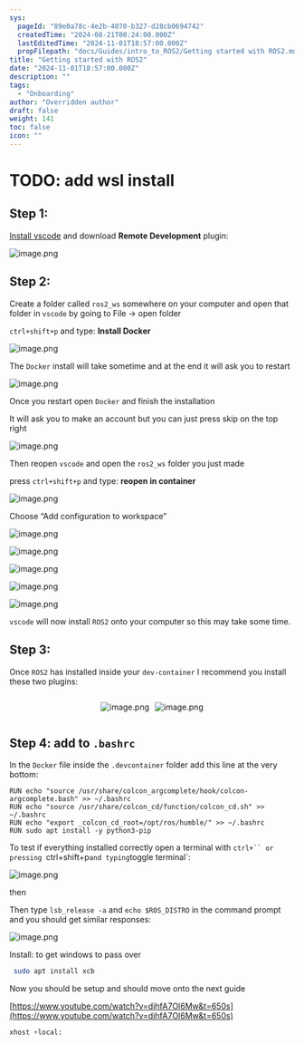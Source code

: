 ```yaml
---
sys:
  pageId: "89e0a78c-4e2b-4070-b327-d28cb0694742"
  createdTime: "2024-08-21T00:24:00.000Z"
  lastEditedTime: "2024-11-01T18:57:00.000Z"
  propFilepath: "docs/Guides/intro_to_ROS2/Getting started with ROS2.md"
title: "Getting started with ROS2"
date: "2024-11-01T18:57:00.000Z"
description: ""
tags:
  - "Onboarding"
author: "Overridden author"
draft: false
weight: 141
toc: false
icon: ""
---
```


# TODO: add wsl install

## Step 1:

[Install vscode](https://code.visualstudio.com/download) and download **Remote Development** plugin:

![image.png](https://prod-files-secure.s3.us-west-2.amazonaws.com/d518164a-d88e-44d1-a4ee-3adb3bd8bce0/efb52993-1881-4a40-b95e-6f020334f022/image.png?X-Amz-Algorithm=AWS4-HMAC-SHA256&X-Amz-Content-Sha256=UNSIGNED-PAYLOAD&X-Amz-Credential=ASIAZI2LB466YJSTRIQZ%2F20250427%2Fus-west-2%2Fs3%2Faws4_request&X-Amz-Date=20250427T022702Z&X-Amz-Expires=3600&X-Amz-Security-Token=IQoJb3JpZ2luX2VjELf%2F%2F%2F%2F%2F%2F%2F%2F%2F%2FwEaCXVzLXdlc3QtMiJGMEQCIAHqX%2FwT4naOZh%2Bu%2F8ojHunskr90%2B38kxGDkWj4ejFIuAiB3hD8%2BnWPmLu%2FtTxoN0kea5DFJXkOmp3aXZLrXh04orSr%2FAwhQEAAaDDYzNzQyMzE4MzgwNSIMR8%2Bt99yMlQVO%2BVtzKtwD%2BC6ex3xNVvT%2FL5zuBvuL9J1RijnUoNNh8EmwigZH5%2FHJcAMzK1TnFPMegB%2B6rfkMLGB%2FldpUh5nx0EakYBqiUzWoXmjQM7wVZxebwYCkLqaQJf%2FFD0mYOa9SpV87xLNNAGP8qQeLdi0Nc%2FWhGig%2BUw7ujJ8xJTQWLjo87bajVoHQc6vIArCS6kORMU%2FudtZIJY3g2btt3NK%2BVm97s7RsfzdRih7sGLo5i04fWXi6UzoDG8aymiiMwxmsff2OqjmRMphvC%2F0F2fFbZCUk8JDClf%2F3iWV30O2GOTZmWtcCGeo1m7keEFxCntorTFuKheqhvjQXg%2FD0IIk9cyKtua2z%2BX55ZVZOZ2%2BwtkPgWgOiDi2okzwNGgrwBakknn2UZekGy56EaD3WCAueWLvYXtaqG0p9hU6dE%2B8liFMsWhPCaEyCNFvCA8Kq5q3dZ6LM4HJZbLRlXyW%2BpaB2eQogaLoN20AiUJB9gf43p550x9M0yO0qHsuvUeSuYbXDmiy9KyhGU2LnswMdnJ%2BaT6mvmIKisglsBKO013EaC6cNhPzTn%2BilF1IZ7Sq1vRr4v9%2BeECxXvwEvi4stqj4EHW6Y5TpSITWv8uusBAKWMf6G1zX8xT1Jl7rTitT4FvSbYZ8wgMC1wAY6pgHo6Z4VlxUw8pYNs7AiOs%2FdNmnRObD%2FzuJXJxK695EY%2FrR7Nc%2FR4dwHOtE6nQ0jkrB7dL8%2F%2BH593rM2PjKnSsVXJxZWYcW3RP%2FMpqf3vGLbAO69tk3kenvcMFVrR6miE%2BmE5JtLcXCV28OvXBBgjNeXiTKrxv19arAUgzG%2B1JQ5WNBfKXLB5EQ%2FsCtHDZLg8dEBonWs3yOleC5lIyHDOesI5RvVGySa&X-Amz-Signature=213c05f944fb6b4b9e8549aae9a8caca98ae5cd8d7324d9e3b48164cff53ef27&X-Amz-SignedHeaders=host&x-id=GetObject)

## Step 2:

Create a folder called `ros2_ws` somewhere on your computer and open that folder in `vscode` by going to File → open folder 

`ctrl+shift+p` and type: **Install Docker**

![image.png](https://prod-files-secure.s3.us-west-2.amazonaws.com/d518164a-d88e-44d1-a4ee-3adb3bd8bce0/2269dc0e-1cd5-47ff-bceb-c04ad9b2eab0/image.png?X-Amz-Algorithm=AWS4-HMAC-SHA256&X-Amz-Content-Sha256=UNSIGNED-PAYLOAD&X-Amz-Credential=ASIAZI2LB466YJSTRIQZ%2F20250427%2Fus-west-2%2Fs3%2Faws4_request&X-Amz-Date=20250427T022703Z&X-Amz-Expires=3600&X-Amz-Security-Token=IQoJb3JpZ2luX2VjELf%2F%2F%2F%2F%2F%2F%2F%2F%2F%2FwEaCXVzLXdlc3QtMiJGMEQCIAHqX%2FwT4naOZh%2Bu%2F8ojHunskr90%2B38kxGDkWj4ejFIuAiB3hD8%2BnWPmLu%2FtTxoN0kea5DFJXkOmp3aXZLrXh04orSr%2FAwhQEAAaDDYzNzQyMzE4MzgwNSIMR8%2Bt99yMlQVO%2BVtzKtwD%2BC6ex3xNVvT%2FL5zuBvuL9J1RijnUoNNh8EmwigZH5%2FHJcAMzK1TnFPMegB%2B6rfkMLGB%2FldpUh5nx0EakYBqiUzWoXmjQM7wVZxebwYCkLqaQJf%2FFD0mYOa9SpV87xLNNAGP8qQeLdi0Nc%2FWhGig%2BUw7ujJ8xJTQWLjo87bajVoHQc6vIArCS6kORMU%2FudtZIJY3g2btt3NK%2BVm97s7RsfzdRih7sGLo5i04fWXi6UzoDG8aymiiMwxmsff2OqjmRMphvC%2F0F2fFbZCUk8JDClf%2F3iWV30O2GOTZmWtcCGeo1m7keEFxCntorTFuKheqhvjQXg%2FD0IIk9cyKtua2z%2BX55ZVZOZ2%2BwtkPgWgOiDi2okzwNGgrwBakknn2UZekGy56EaD3WCAueWLvYXtaqG0p9hU6dE%2B8liFMsWhPCaEyCNFvCA8Kq5q3dZ6LM4HJZbLRlXyW%2BpaB2eQogaLoN20AiUJB9gf43p550x9M0yO0qHsuvUeSuYbXDmiy9KyhGU2LnswMdnJ%2BaT6mvmIKisglsBKO013EaC6cNhPzTn%2BilF1IZ7Sq1vRr4v9%2BeECxXvwEvi4stqj4EHW6Y5TpSITWv8uusBAKWMf6G1zX8xT1Jl7rTitT4FvSbYZ8wgMC1wAY6pgHo6Z4VlxUw8pYNs7AiOs%2FdNmnRObD%2FzuJXJxK695EY%2FrR7Nc%2FR4dwHOtE6nQ0jkrB7dL8%2F%2BH593rM2PjKnSsVXJxZWYcW3RP%2FMpqf3vGLbAO69tk3kenvcMFVrR6miE%2BmE5JtLcXCV28OvXBBgjNeXiTKrxv19arAUgzG%2B1JQ5WNBfKXLB5EQ%2FsCtHDZLg8dEBonWs3yOleC5lIyHDOesI5RvVGySa&X-Amz-Signature=86c4a877e9b8988253100e32f9925bd64f8164088ff3967d853f276eeef017e5&X-Amz-SignedHeaders=host&x-id=GetObject)

The `Docker` install will take sometime and at the end it will ask you to restart

![image.png](https://prod-files-secure.s3.us-west-2.amazonaws.com/d518164a-d88e-44d1-a4ee-3adb3bd8bce0/ed233f78-be33-4b1f-b89c-9c346c0e961e/image.png?X-Amz-Algorithm=AWS4-HMAC-SHA256&X-Amz-Content-Sha256=UNSIGNED-PAYLOAD&X-Amz-Credential=ASIAZI2LB466YJSTRIQZ%2F20250427%2Fus-west-2%2Fs3%2Faws4_request&X-Amz-Date=20250427T022703Z&X-Amz-Expires=3600&X-Amz-Security-Token=IQoJb3JpZ2luX2VjELf%2F%2F%2F%2F%2F%2F%2F%2F%2F%2FwEaCXVzLXdlc3QtMiJGMEQCIAHqX%2FwT4naOZh%2Bu%2F8ojHunskr90%2B38kxGDkWj4ejFIuAiB3hD8%2BnWPmLu%2FtTxoN0kea5DFJXkOmp3aXZLrXh04orSr%2FAwhQEAAaDDYzNzQyMzE4MzgwNSIMR8%2Bt99yMlQVO%2BVtzKtwD%2BC6ex3xNVvT%2FL5zuBvuL9J1RijnUoNNh8EmwigZH5%2FHJcAMzK1TnFPMegB%2B6rfkMLGB%2FldpUh5nx0EakYBqiUzWoXmjQM7wVZxebwYCkLqaQJf%2FFD0mYOa9SpV87xLNNAGP8qQeLdi0Nc%2FWhGig%2BUw7ujJ8xJTQWLjo87bajVoHQc6vIArCS6kORMU%2FudtZIJY3g2btt3NK%2BVm97s7RsfzdRih7sGLo5i04fWXi6UzoDG8aymiiMwxmsff2OqjmRMphvC%2F0F2fFbZCUk8JDClf%2F3iWV30O2GOTZmWtcCGeo1m7keEFxCntorTFuKheqhvjQXg%2FD0IIk9cyKtua2z%2BX55ZVZOZ2%2BwtkPgWgOiDi2okzwNGgrwBakknn2UZekGy56EaD3WCAueWLvYXtaqG0p9hU6dE%2B8liFMsWhPCaEyCNFvCA8Kq5q3dZ6LM4HJZbLRlXyW%2BpaB2eQogaLoN20AiUJB9gf43p550x9M0yO0qHsuvUeSuYbXDmiy9KyhGU2LnswMdnJ%2BaT6mvmIKisglsBKO013EaC6cNhPzTn%2BilF1IZ7Sq1vRr4v9%2BeECxXvwEvi4stqj4EHW6Y5TpSITWv8uusBAKWMf6G1zX8xT1Jl7rTitT4FvSbYZ8wgMC1wAY6pgHo6Z4VlxUw8pYNs7AiOs%2FdNmnRObD%2FzuJXJxK695EY%2FrR7Nc%2FR4dwHOtE6nQ0jkrB7dL8%2F%2BH593rM2PjKnSsVXJxZWYcW3RP%2FMpqf3vGLbAO69tk3kenvcMFVrR6miE%2BmE5JtLcXCV28OvXBBgjNeXiTKrxv19arAUgzG%2B1JQ5WNBfKXLB5EQ%2FsCtHDZLg8dEBonWs3yOleC5lIyHDOesI5RvVGySa&X-Amz-Signature=fdfc88ea58b66d8e2462f6b3f4b19cd8cfd1bffea975ab5a2b7bbd6ff7518501&X-Amz-SignedHeaders=host&x-id=GetObject)

Once you restart open `Docker` and finish the installation

It will ask you to make an account but you can just press skip on the top right

![image.png](https://prod-files-secure.s3.us-west-2.amazonaws.com/d518164a-d88e-44d1-a4ee-3adb3bd8bce0/21010ad9-1659-4fd9-9f59-9932a09b2a3d/image.png?X-Amz-Algorithm=AWS4-HMAC-SHA256&X-Amz-Content-Sha256=UNSIGNED-PAYLOAD&X-Amz-Credential=ASIAZI2LB466YJSTRIQZ%2F20250427%2Fus-west-2%2Fs3%2Faws4_request&X-Amz-Date=20250427T022703Z&X-Amz-Expires=3600&X-Amz-Security-Token=IQoJb3JpZ2luX2VjELf%2F%2F%2F%2F%2F%2F%2F%2F%2F%2FwEaCXVzLXdlc3QtMiJGMEQCIAHqX%2FwT4naOZh%2Bu%2F8ojHunskr90%2B38kxGDkWj4ejFIuAiB3hD8%2BnWPmLu%2FtTxoN0kea5DFJXkOmp3aXZLrXh04orSr%2FAwhQEAAaDDYzNzQyMzE4MzgwNSIMR8%2Bt99yMlQVO%2BVtzKtwD%2BC6ex3xNVvT%2FL5zuBvuL9J1RijnUoNNh8EmwigZH5%2FHJcAMzK1TnFPMegB%2B6rfkMLGB%2FldpUh5nx0EakYBqiUzWoXmjQM7wVZxebwYCkLqaQJf%2FFD0mYOa9SpV87xLNNAGP8qQeLdi0Nc%2FWhGig%2BUw7ujJ8xJTQWLjo87bajVoHQc6vIArCS6kORMU%2FudtZIJY3g2btt3NK%2BVm97s7RsfzdRih7sGLo5i04fWXi6UzoDG8aymiiMwxmsff2OqjmRMphvC%2F0F2fFbZCUk8JDClf%2F3iWV30O2GOTZmWtcCGeo1m7keEFxCntorTFuKheqhvjQXg%2FD0IIk9cyKtua2z%2BX55ZVZOZ2%2BwtkPgWgOiDi2okzwNGgrwBakknn2UZekGy56EaD3WCAueWLvYXtaqG0p9hU6dE%2B8liFMsWhPCaEyCNFvCA8Kq5q3dZ6LM4HJZbLRlXyW%2BpaB2eQogaLoN20AiUJB9gf43p550x9M0yO0qHsuvUeSuYbXDmiy9KyhGU2LnswMdnJ%2BaT6mvmIKisglsBKO013EaC6cNhPzTn%2BilF1IZ7Sq1vRr4v9%2BeECxXvwEvi4stqj4EHW6Y5TpSITWv8uusBAKWMf6G1zX8xT1Jl7rTitT4FvSbYZ8wgMC1wAY6pgHo6Z4VlxUw8pYNs7AiOs%2FdNmnRObD%2FzuJXJxK695EY%2FrR7Nc%2FR4dwHOtE6nQ0jkrB7dL8%2F%2BH593rM2PjKnSsVXJxZWYcW3RP%2FMpqf3vGLbAO69tk3kenvcMFVrR6miE%2BmE5JtLcXCV28OvXBBgjNeXiTKrxv19arAUgzG%2B1JQ5WNBfKXLB5EQ%2FsCtHDZLg8dEBonWs3yOleC5lIyHDOesI5RvVGySa&X-Amz-Signature=e957ec29dd5f1844c39acd0537981d0e545fcebfba940196a40a6bd993f8fe93&X-Amz-SignedHeaders=host&x-id=GetObject)

Then reopen `vscode` and open the `ros2_ws` folder you just made

press `ctrl+shift+p` and type: **reopen in container**

![image.png](https://prod-files-secure.s3.us-west-2.amazonaws.com/d518164a-d88e-44d1-a4ee-3adb3bd8bce0/4e93b8c2-41ad-488c-8095-c74205196118/image.png?X-Amz-Algorithm=AWS4-HMAC-SHA256&X-Amz-Content-Sha256=UNSIGNED-PAYLOAD&X-Amz-Credential=ASIAZI2LB466YJSTRIQZ%2F20250427%2Fus-west-2%2Fs3%2Faws4_request&X-Amz-Date=20250427T022703Z&X-Amz-Expires=3600&X-Amz-Security-Token=IQoJb3JpZ2luX2VjELf%2F%2F%2F%2F%2F%2F%2F%2F%2F%2FwEaCXVzLXdlc3QtMiJGMEQCIAHqX%2FwT4naOZh%2Bu%2F8ojHunskr90%2B38kxGDkWj4ejFIuAiB3hD8%2BnWPmLu%2FtTxoN0kea5DFJXkOmp3aXZLrXh04orSr%2FAwhQEAAaDDYzNzQyMzE4MzgwNSIMR8%2Bt99yMlQVO%2BVtzKtwD%2BC6ex3xNVvT%2FL5zuBvuL9J1RijnUoNNh8EmwigZH5%2FHJcAMzK1TnFPMegB%2B6rfkMLGB%2FldpUh5nx0EakYBqiUzWoXmjQM7wVZxebwYCkLqaQJf%2FFD0mYOa9SpV87xLNNAGP8qQeLdi0Nc%2FWhGig%2BUw7ujJ8xJTQWLjo87bajVoHQc6vIArCS6kORMU%2FudtZIJY3g2btt3NK%2BVm97s7RsfzdRih7sGLo5i04fWXi6UzoDG8aymiiMwxmsff2OqjmRMphvC%2F0F2fFbZCUk8JDClf%2F3iWV30O2GOTZmWtcCGeo1m7keEFxCntorTFuKheqhvjQXg%2FD0IIk9cyKtua2z%2BX55ZVZOZ2%2BwtkPgWgOiDi2okzwNGgrwBakknn2UZekGy56EaD3WCAueWLvYXtaqG0p9hU6dE%2B8liFMsWhPCaEyCNFvCA8Kq5q3dZ6LM4HJZbLRlXyW%2BpaB2eQogaLoN20AiUJB9gf43p550x9M0yO0qHsuvUeSuYbXDmiy9KyhGU2LnswMdnJ%2BaT6mvmIKisglsBKO013EaC6cNhPzTn%2BilF1IZ7Sq1vRr4v9%2BeECxXvwEvi4stqj4EHW6Y5TpSITWv8uusBAKWMf6G1zX8xT1Jl7rTitT4FvSbYZ8wgMC1wAY6pgHo6Z4VlxUw8pYNs7AiOs%2FdNmnRObD%2FzuJXJxK695EY%2FrR7Nc%2FR4dwHOtE6nQ0jkrB7dL8%2F%2BH593rM2PjKnSsVXJxZWYcW3RP%2FMpqf3vGLbAO69tk3kenvcMFVrR6miE%2BmE5JtLcXCV28OvXBBgjNeXiTKrxv19arAUgzG%2B1JQ5WNBfKXLB5EQ%2FsCtHDZLg8dEBonWs3yOleC5lIyHDOesI5RvVGySa&X-Amz-Signature=a5edbc9a13069c7f48f08ace643607a43d66b72ae2ce21087186436283d822d2&X-Amz-SignedHeaders=host&x-id=GetObject)

Choose “Add configuration to workspace”

![image.png](https://prod-files-secure.s3.us-west-2.amazonaws.com/d518164a-d88e-44d1-a4ee-3adb3bd8bce0/9560b282-5060-4989-ba37-97e7b2c22476/image.png?X-Amz-Algorithm=AWS4-HMAC-SHA256&X-Amz-Content-Sha256=UNSIGNED-PAYLOAD&X-Amz-Credential=ASIAZI2LB466YJSTRIQZ%2F20250427%2Fus-west-2%2Fs3%2Faws4_request&X-Amz-Date=20250427T022703Z&X-Amz-Expires=3600&X-Amz-Security-Token=IQoJb3JpZ2luX2VjELf%2F%2F%2F%2F%2F%2F%2F%2F%2F%2FwEaCXVzLXdlc3QtMiJGMEQCIAHqX%2FwT4naOZh%2Bu%2F8ojHunskr90%2B38kxGDkWj4ejFIuAiB3hD8%2BnWPmLu%2FtTxoN0kea5DFJXkOmp3aXZLrXh04orSr%2FAwhQEAAaDDYzNzQyMzE4MzgwNSIMR8%2Bt99yMlQVO%2BVtzKtwD%2BC6ex3xNVvT%2FL5zuBvuL9J1RijnUoNNh8EmwigZH5%2FHJcAMzK1TnFPMegB%2B6rfkMLGB%2FldpUh5nx0EakYBqiUzWoXmjQM7wVZxebwYCkLqaQJf%2FFD0mYOa9SpV87xLNNAGP8qQeLdi0Nc%2FWhGig%2BUw7ujJ8xJTQWLjo87bajVoHQc6vIArCS6kORMU%2FudtZIJY3g2btt3NK%2BVm97s7RsfzdRih7sGLo5i04fWXi6UzoDG8aymiiMwxmsff2OqjmRMphvC%2F0F2fFbZCUk8JDClf%2F3iWV30O2GOTZmWtcCGeo1m7keEFxCntorTFuKheqhvjQXg%2FD0IIk9cyKtua2z%2BX55ZVZOZ2%2BwtkPgWgOiDi2okzwNGgrwBakknn2UZekGy56EaD3WCAueWLvYXtaqG0p9hU6dE%2B8liFMsWhPCaEyCNFvCA8Kq5q3dZ6LM4HJZbLRlXyW%2BpaB2eQogaLoN20AiUJB9gf43p550x9M0yO0qHsuvUeSuYbXDmiy9KyhGU2LnswMdnJ%2BaT6mvmIKisglsBKO013EaC6cNhPzTn%2BilF1IZ7Sq1vRr4v9%2BeECxXvwEvi4stqj4EHW6Y5TpSITWv8uusBAKWMf6G1zX8xT1Jl7rTitT4FvSbYZ8wgMC1wAY6pgHo6Z4VlxUw8pYNs7AiOs%2FdNmnRObD%2FzuJXJxK695EY%2FrR7Nc%2FR4dwHOtE6nQ0jkrB7dL8%2F%2BH593rM2PjKnSsVXJxZWYcW3RP%2FMpqf3vGLbAO69tk3kenvcMFVrR6miE%2BmE5JtLcXCV28OvXBBgjNeXiTKrxv19arAUgzG%2B1JQ5WNBfKXLB5EQ%2FsCtHDZLg8dEBonWs3yOleC5lIyHDOesI5RvVGySa&X-Amz-Signature=7130a85d87989021f1b017506d76e68a65fdbe61bdbf19821957e45d9880fdee&X-Amz-SignedHeaders=host&x-id=GetObject)

![image.png](https://prod-files-secure.s3.us-west-2.amazonaws.com/d518164a-d88e-44d1-a4ee-3adb3bd8bce0/2ee63f81-886b-48e8-a553-dc6e5eac99e4/image.png?X-Amz-Algorithm=AWS4-HMAC-SHA256&X-Amz-Content-Sha256=UNSIGNED-PAYLOAD&X-Amz-Credential=ASIAZI2LB466YJSTRIQZ%2F20250427%2Fus-west-2%2Fs3%2Faws4_request&X-Amz-Date=20250427T022702Z&X-Amz-Expires=3600&X-Amz-Security-Token=IQoJb3JpZ2luX2VjELf%2F%2F%2F%2F%2F%2F%2F%2F%2F%2FwEaCXVzLXdlc3QtMiJGMEQCIAHqX%2FwT4naOZh%2Bu%2F8ojHunskr90%2B38kxGDkWj4ejFIuAiB3hD8%2BnWPmLu%2FtTxoN0kea5DFJXkOmp3aXZLrXh04orSr%2FAwhQEAAaDDYzNzQyMzE4MzgwNSIMR8%2Bt99yMlQVO%2BVtzKtwD%2BC6ex3xNVvT%2FL5zuBvuL9J1RijnUoNNh8EmwigZH5%2FHJcAMzK1TnFPMegB%2B6rfkMLGB%2FldpUh5nx0EakYBqiUzWoXmjQM7wVZxebwYCkLqaQJf%2FFD0mYOa9SpV87xLNNAGP8qQeLdi0Nc%2FWhGig%2BUw7ujJ8xJTQWLjo87bajVoHQc6vIArCS6kORMU%2FudtZIJY3g2btt3NK%2BVm97s7RsfzdRih7sGLo5i04fWXi6UzoDG8aymiiMwxmsff2OqjmRMphvC%2F0F2fFbZCUk8JDClf%2F3iWV30O2GOTZmWtcCGeo1m7keEFxCntorTFuKheqhvjQXg%2FD0IIk9cyKtua2z%2BX55ZVZOZ2%2BwtkPgWgOiDi2okzwNGgrwBakknn2UZekGy56EaD3WCAueWLvYXtaqG0p9hU6dE%2B8liFMsWhPCaEyCNFvCA8Kq5q3dZ6LM4HJZbLRlXyW%2BpaB2eQogaLoN20AiUJB9gf43p550x9M0yO0qHsuvUeSuYbXDmiy9KyhGU2LnswMdnJ%2BaT6mvmIKisglsBKO013EaC6cNhPzTn%2BilF1IZ7Sq1vRr4v9%2BeECxXvwEvi4stqj4EHW6Y5TpSITWv8uusBAKWMf6G1zX8xT1Jl7rTitT4FvSbYZ8wgMC1wAY6pgHo6Z4VlxUw8pYNs7AiOs%2FdNmnRObD%2FzuJXJxK695EY%2FrR7Nc%2FR4dwHOtE6nQ0jkrB7dL8%2F%2BH593rM2PjKnSsVXJxZWYcW3RP%2FMpqf3vGLbAO69tk3kenvcMFVrR6miE%2BmE5JtLcXCV28OvXBBgjNeXiTKrxv19arAUgzG%2B1JQ5WNBfKXLB5EQ%2FsCtHDZLg8dEBonWs3yOleC5lIyHDOesI5RvVGySa&X-Amz-Signature=4eb0fb68e1837fec39af052dcec03b897b64d97f5163aa5ae11014c6d0ffb296&X-Amz-SignedHeaders=host&x-id=GetObject)

![image.png](https://prod-files-secure.s3.us-west-2.amazonaws.com/d518164a-d88e-44d1-a4ee-3adb3bd8bce0/ae1580b2-b048-407e-aed9-b584224a7a04/image.png?X-Amz-Algorithm=AWS4-HMAC-SHA256&X-Amz-Content-Sha256=UNSIGNED-PAYLOAD&X-Amz-Credential=ASIAZI2LB466YJSTRIQZ%2F20250427%2Fus-west-2%2Fs3%2Faws4_request&X-Amz-Date=20250427T022703Z&X-Amz-Expires=3600&X-Amz-Security-Token=IQoJb3JpZ2luX2VjELf%2F%2F%2F%2F%2F%2F%2F%2F%2F%2FwEaCXVzLXdlc3QtMiJGMEQCIAHqX%2FwT4naOZh%2Bu%2F8ojHunskr90%2B38kxGDkWj4ejFIuAiB3hD8%2BnWPmLu%2FtTxoN0kea5DFJXkOmp3aXZLrXh04orSr%2FAwhQEAAaDDYzNzQyMzE4MzgwNSIMR8%2Bt99yMlQVO%2BVtzKtwD%2BC6ex3xNVvT%2FL5zuBvuL9J1RijnUoNNh8EmwigZH5%2FHJcAMzK1TnFPMegB%2B6rfkMLGB%2FldpUh5nx0EakYBqiUzWoXmjQM7wVZxebwYCkLqaQJf%2FFD0mYOa9SpV87xLNNAGP8qQeLdi0Nc%2FWhGig%2BUw7ujJ8xJTQWLjo87bajVoHQc6vIArCS6kORMU%2FudtZIJY3g2btt3NK%2BVm97s7RsfzdRih7sGLo5i04fWXi6UzoDG8aymiiMwxmsff2OqjmRMphvC%2F0F2fFbZCUk8JDClf%2F3iWV30O2GOTZmWtcCGeo1m7keEFxCntorTFuKheqhvjQXg%2FD0IIk9cyKtua2z%2BX55ZVZOZ2%2BwtkPgWgOiDi2okzwNGgrwBakknn2UZekGy56EaD3WCAueWLvYXtaqG0p9hU6dE%2B8liFMsWhPCaEyCNFvCA8Kq5q3dZ6LM4HJZbLRlXyW%2BpaB2eQogaLoN20AiUJB9gf43p550x9M0yO0qHsuvUeSuYbXDmiy9KyhGU2LnswMdnJ%2BaT6mvmIKisglsBKO013EaC6cNhPzTn%2BilF1IZ7Sq1vRr4v9%2BeECxXvwEvi4stqj4EHW6Y5TpSITWv8uusBAKWMf6G1zX8xT1Jl7rTitT4FvSbYZ8wgMC1wAY6pgHo6Z4VlxUw8pYNs7AiOs%2FdNmnRObD%2FzuJXJxK695EY%2FrR7Nc%2FR4dwHOtE6nQ0jkrB7dL8%2F%2BH593rM2PjKnSsVXJxZWYcW3RP%2FMpqf3vGLbAO69tk3kenvcMFVrR6miE%2BmE5JtLcXCV28OvXBBgjNeXiTKrxv19arAUgzG%2B1JQ5WNBfKXLB5EQ%2FsCtHDZLg8dEBonWs3yOleC5lIyHDOesI5RvVGySa&X-Amz-Signature=6f01b2f7c5490addc376ace8bd1af47ff326d26f5ebb86baebc5832af6b001be&X-Amz-SignedHeaders=host&x-id=GetObject)

![image.png](https://prod-files-secure.s3.us-west-2.amazonaws.com/d518164a-d88e-44d1-a4ee-3adb3bd8bce0/53255b28-f75e-430f-b9e3-c0ac8577e42b/image.png?X-Amz-Algorithm=AWS4-HMAC-SHA256&X-Amz-Content-Sha256=UNSIGNED-PAYLOAD&X-Amz-Credential=ASIAZI2LB466YJSTRIQZ%2F20250427%2Fus-west-2%2Fs3%2Faws4_request&X-Amz-Date=20250427T022703Z&X-Amz-Expires=3600&X-Amz-Security-Token=IQoJb3JpZ2luX2VjELf%2F%2F%2F%2F%2F%2F%2F%2F%2F%2FwEaCXVzLXdlc3QtMiJGMEQCIAHqX%2FwT4naOZh%2Bu%2F8ojHunskr90%2B38kxGDkWj4ejFIuAiB3hD8%2BnWPmLu%2FtTxoN0kea5DFJXkOmp3aXZLrXh04orSr%2FAwhQEAAaDDYzNzQyMzE4MzgwNSIMR8%2Bt99yMlQVO%2BVtzKtwD%2BC6ex3xNVvT%2FL5zuBvuL9J1RijnUoNNh8EmwigZH5%2FHJcAMzK1TnFPMegB%2B6rfkMLGB%2FldpUh5nx0EakYBqiUzWoXmjQM7wVZxebwYCkLqaQJf%2FFD0mYOa9SpV87xLNNAGP8qQeLdi0Nc%2FWhGig%2BUw7ujJ8xJTQWLjo87bajVoHQc6vIArCS6kORMU%2FudtZIJY3g2btt3NK%2BVm97s7RsfzdRih7sGLo5i04fWXi6UzoDG8aymiiMwxmsff2OqjmRMphvC%2F0F2fFbZCUk8JDClf%2F3iWV30O2GOTZmWtcCGeo1m7keEFxCntorTFuKheqhvjQXg%2FD0IIk9cyKtua2z%2BX55ZVZOZ2%2BwtkPgWgOiDi2okzwNGgrwBakknn2UZekGy56EaD3WCAueWLvYXtaqG0p9hU6dE%2B8liFMsWhPCaEyCNFvCA8Kq5q3dZ6LM4HJZbLRlXyW%2BpaB2eQogaLoN20AiUJB9gf43p550x9M0yO0qHsuvUeSuYbXDmiy9KyhGU2LnswMdnJ%2BaT6mvmIKisglsBKO013EaC6cNhPzTn%2BilF1IZ7Sq1vRr4v9%2BeECxXvwEvi4stqj4EHW6Y5TpSITWv8uusBAKWMf6G1zX8xT1Jl7rTitT4FvSbYZ8wgMC1wAY6pgHo6Z4VlxUw8pYNs7AiOs%2FdNmnRObD%2FzuJXJxK695EY%2FrR7Nc%2FR4dwHOtE6nQ0jkrB7dL8%2F%2BH593rM2PjKnSsVXJxZWYcW3RP%2FMpqf3vGLbAO69tk3kenvcMFVrR6miE%2BmE5JtLcXCV28OvXBBgjNeXiTKrxv19arAUgzG%2B1JQ5WNBfKXLB5EQ%2FsCtHDZLg8dEBonWs3yOleC5lIyHDOesI5RvVGySa&X-Amz-Signature=e3262718c04abbf89e59fcfb6ca8368f4dd75f16501cf602084d1da77094b1f4&X-Amz-SignedHeaders=host&x-id=GetObject)

![image.png](https://prod-files-secure.s3.us-west-2.amazonaws.com/d518164a-d88e-44d1-a4ee-3adb3bd8bce0/7c562767-5af9-4ffb-97d1-327bcdf4ee00/image.png?X-Amz-Algorithm=AWS4-HMAC-SHA256&X-Amz-Content-Sha256=UNSIGNED-PAYLOAD&X-Amz-Credential=ASIAZI2LB466YJSTRIQZ%2F20250427%2Fus-west-2%2Fs3%2Faws4_request&X-Amz-Date=20250427T022703Z&X-Amz-Expires=3600&X-Amz-Security-Token=IQoJb3JpZ2luX2VjELf%2F%2F%2F%2F%2F%2F%2F%2F%2F%2FwEaCXVzLXdlc3QtMiJGMEQCIAHqX%2FwT4naOZh%2Bu%2F8ojHunskr90%2B38kxGDkWj4ejFIuAiB3hD8%2BnWPmLu%2FtTxoN0kea5DFJXkOmp3aXZLrXh04orSr%2FAwhQEAAaDDYzNzQyMzE4MzgwNSIMR8%2Bt99yMlQVO%2BVtzKtwD%2BC6ex3xNVvT%2FL5zuBvuL9J1RijnUoNNh8EmwigZH5%2FHJcAMzK1TnFPMegB%2B6rfkMLGB%2FldpUh5nx0EakYBqiUzWoXmjQM7wVZxebwYCkLqaQJf%2FFD0mYOa9SpV87xLNNAGP8qQeLdi0Nc%2FWhGig%2BUw7ujJ8xJTQWLjo87bajVoHQc6vIArCS6kORMU%2FudtZIJY3g2btt3NK%2BVm97s7RsfzdRih7sGLo5i04fWXi6UzoDG8aymiiMwxmsff2OqjmRMphvC%2F0F2fFbZCUk8JDClf%2F3iWV30O2GOTZmWtcCGeo1m7keEFxCntorTFuKheqhvjQXg%2FD0IIk9cyKtua2z%2BX55ZVZOZ2%2BwtkPgWgOiDi2okzwNGgrwBakknn2UZekGy56EaD3WCAueWLvYXtaqG0p9hU6dE%2B8liFMsWhPCaEyCNFvCA8Kq5q3dZ6LM4HJZbLRlXyW%2BpaB2eQogaLoN20AiUJB9gf43p550x9M0yO0qHsuvUeSuYbXDmiy9KyhGU2LnswMdnJ%2BaT6mvmIKisglsBKO013EaC6cNhPzTn%2BilF1IZ7Sq1vRr4v9%2BeECxXvwEvi4stqj4EHW6Y5TpSITWv8uusBAKWMf6G1zX8xT1Jl7rTitT4FvSbYZ8wgMC1wAY6pgHo6Z4VlxUw8pYNs7AiOs%2FdNmnRObD%2FzuJXJxK695EY%2FrR7Nc%2FR4dwHOtE6nQ0jkrB7dL8%2F%2BH593rM2PjKnSsVXJxZWYcW3RP%2FMpqf3vGLbAO69tk3kenvcMFVrR6miE%2BmE5JtLcXCV28OvXBBgjNeXiTKrxv19arAUgzG%2B1JQ5WNBfKXLB5EQ%2FsCtHDZLg8dEBonWs3yOleC5lIyHDOesI5RvVGySa&X-Amz-Signature=5bc5cf65f749697763a657945ed8ea774ee2a357de0da7ca55726ca881520f7f&X-Amz-SignedHeaders=host&x-id=GetObject)

`vscode` will now install `ROS2` onto your computer so this may take some time.

## Step 3:

Once `ROS2` has installed inside your `dev-container` I recommend you install these two plugins:

<div style="display: flex;flex-direction: row; column-gap:10px; max-width: 630px;justify-content: center;">
<div>

![image.png](https://prod-files-secure.s3.us-west-2.amazonaws.com/d518164a-d88e-44d1-a4ee-3adb3bd8bce0/3fc3d550-5a54-4ba1-ba6b-faa01cdb7369/image.png?X-Amz-Algorithm=AWS4-HMAC-SHA256&X-Amz-Content-Sha256=UNSIGNED-PAYLOAD&X-Amz-Credential=ASIAZI2LB4662LA2ZUA3%2F20250427%2Fus-west-2%2Fs3%2Faws4_request&X-Amz-Date=20250427T022705Z&X-Amz-Expires=3600&X-Amz-Security-Token=IQoJb3JpZ2luX2VjELj%2F%2F%2F%2F%2F%2F%2F%2F%2F%2FwEaCXVzLXdlc3QtMiJIMEYCIQD8O40kUE1OgHCGgxlqY9qDspufa3GMep1oXSVJl03w%2BwIhAO5VYh%2FoJYaxFlYp%2BDuoL7mfTRGFgodINlVyUedUozN5Kv8DCFEQABoMNjM3NDIzMTgzODA1IgwUdpQkDWgWQTpox2oq3APLholuFSH6vkCptIC9%2F23U24b1pYLvMHpuLmmLuV6s2urshcJBA6VholW9o8tqLiJNkK%2BN04SU2Tuc6%2BHINM9std77%2F2w9qlk1ixsaLdlHteWuIAsGWqlCFlBKIfauf%2F8VcXtBXEbJNusYkOn3LamLVTeT6h3HwRd8c3F73GLvBmymsiEwTHrATWzY%2FJP%2BWLH2WIUV3Lmn2dkpZA6DDy4WSMgiCprmpgsQO2lZbTm1Fejr6Ckf%2FMDclX3jdMaGFpuVOlq0pnpJqqf2H%2Bs%2BsUyQo8PhQ%2BICdBiAJj%2FrN%2FxFJ3naOAD8FgTdkL9FWXzyKeYxIe4W6lY0AGpxLUkhnaYjeiK9MQqu1%2BWANRbQDkznPcReKXImK2HRKu3juCVigaVY9SifA5BCnmKNwULiauu0UyOaYL0VgxZCM84%2FEEhGryZRHyI9sZnpt1yK0fYCnxM9NFNct%2F%2FC137xW8LcbmSeUtz012xWic41KFondR9fiJw0AnBrymwJyciwCnGIP1FEPHrc9BPj7bJnMNmAkAywVxaaEd6Pp4bSRYSnPtK3Kf1VVQnvLzW3dq%2FTVbYdTszzg0pn%2BsroH6CD%2BnHRI%2B7oyFo6%2FMeVoxwCp4AOxZG%2F%2FoXE2b1c8B0x4LA38TDv47XABjqkASw1EKlHC4gai86ipEnU4ofzUUMhzvevWKe7JA6IGGeO6kFFIb55kvTtb6GDatw1CFyPfZrTduD9HtB7OXOdKe6nwqYbJNSQwjPRwK%2BEn7pjEJHIUeM%2BEZcNOl%2F%2BJsqnmuXMfZaKfPM3REChLnxNcTF5fRh6BumAmE%2BAOyS1GNCu2uNvaX%2B0H7Fe2frXdGePimAEU875%2Bl%2FWXbS96D8xmVQH1I0F&X-Amz-Signature=0affc8812a0c1e66a82021ac68e801112baf2e5e4d064edbb82f93bf03a719d3&X-Amz-SignedHeaders=host&x-id=GetObject)

</div>
<div>

![image.png](https://prod-files-secure.s3.us-west-2.amazonaws.com/d518164a-d88e-44d1-a4ee-3adb3bd8bce0/d994cc66-13c2-4093-a5a3-f84cf4601a82/image.png?X-Amz-Algorithm=AWS4-HMAC-SHA256&X-Amz-Content-Sha256=UNSIGNED-PAYLOAD&X-Amz-Credential=ASIAZI2LB4662G4ZB42P%2F20250427%2Fus-west-2%2Fs3%2Faws4_request&X-Amz-Date=20250427T022706Z&X-Amz-Expires=3600&X-Amz-Security-Token=IQoJb3JpZ2luX2VjELj%2F%2F%2F%2F%2F%2F%2F%2F%2F%2FwEaCXVzLXdlc3QtMiJHMEUCIEtbCa7LrOlBSx6cGM2w9BGMA4TFCTHqB8NmD2WZ861zAiEA%2B85nDdrzS68l0pV8RiVGGrRHOmrOAveGkMMOFD4izzkq%2FwMIURAAGgw2Mzc0MjMxODM4MDUiDPVwixaVTJ3QSqiHhCrcA7Z%2BTQro3nKk7d0KuQTuu2Vy5ko7uPDNVI%2FyLfc516Wp12kkV8Kui9WdD0AFCAtT%2Fiyyk%2B%2B%2BJwu7O5Cm016O6cc5Li%2B8m%2FfpgDpoVqd4%2FvKg7MhVXSt4kyiM%2FNVz%2FuHFhjT6t4DH2kzz6gT1RhyjJfSclOv46uwWCmDT1cB1rmPWUzdr2%2FB%2B9iXmFIN3dCT3DuKvgXLgo%2Fg7ksocOdeImpzRxu20MN5e81ap%2FnXYZX1nJoKiiscUP1GGawFH%2Bj4FmvYLfRTjBSASNqIO%2F%2F3ueidrgMl%2FIuRtIbWAPMYqLiiV%2FqRVcGwO%2FeVEEC3aZ67cZNn9voxDvMAznOVKVTgYbRZne0Djtor5rpuDpP3CBjiZ81iZDoPnX3xk5s7BC55M%2F8hn0OklvW5bSL8tDa69OSK7Y%2F2Uz7fwjxUKqVJw69QLkibHyvEaYTVGC9H1Ax8Ibv%2F5ZZYlt%2BvjOAbPK9mnh%2BRvaXhV037sxrGSvqoFGLg%2BOJd1YJZ51f4fDTZJ8by%2B5bgHmkK%2BbrsfDlvI4g8GbcIue4hE3yDbfjs75EKX2xzikl1HGqNPPsjxSqR7QZNnnJ9Rkc1QRPX98eyfAZW7DUykm%2FPg6S7iIUsDmf0dqwgHQ1Mrt0MvVoXaG8clMPXbtcAGOqUBhKY02%2BMUJpnWv3YOMtU52VlIZyn%2FMVe8hRayBb2LlTZKoeZw7e7CS3PQ0S8aWhCXxs9cncJ13Ol1Si59PAV%2FVRPGN4Hnrf6Ye30TritXi49ImCaHvKwYtmfueUFqT0%2FPY6gq%2BhIM1r4L7tJnMEXWid0ZpPXVo%2Bjt2clGnmUApmTyFk04atXIL3EdycH1U7w11qjOJ1nw%2FXDqLX9o7Oj%2FiA3vgfYw&X-Amz-Signature=c406b0417a2721675c9beee86ee49b3a6d852dd053841da0f8fdf5e617711235&X-Amz-SignedHeaders=host&x-id=GetObject)

</div>
</div>

## Step 4: add to `.bashrc`

In the `Docker` file inside the `.devcontainer` folder add this line at the very bottom: 

```docker
RUN echo "source /usr/share/colcon_argcomplete/hook/colcon-argcomplete.bash" >> ~/.bashrc
RUN echo "source /usr/share/colcon_cd/function/colcon_cd.sh" >> ~/.bashrc
RUN echo "export _colcon_cd_root=/opt/ros/humble/" >> ~/.bashrc
RUN sudo apt install -y python3-pip 
```

To test if everything installed correctly open a terminal with `ctrl+`` or pressing `ctrl+shift+p` and typing `toggle terminal`:

![image.png](https://prod-files-secure.s3.us-west-2.amazonaws.com/d518164a-d88e-44d1-a4ee-3adb3bd8bce0/6a4943d8-b04e-4c02-9a58-775f3384d1a5/image.png?X-Amz-Algorithm=AWS4-HMAC-SHA256&X-Amz-Content-Sha256=UNSIGNED-PAYLOAD&X-Amz-Credential=ASIAZI2LB466YJSTRIQZ%2F20250427%2Fus-west-2%2Fs3%2Faws4_request&X-Amz-Date=20250427T022703Z&X-Amz-Expires=3600&X-Amz-Security-Token=IQoJb3JpZ2luX2VjELf%2F%2F%2F%2F%2F%2F%2F%2F%2F%2FwEaCXVzLXdlc3QtMiJGMEQCIAHqX%2FwT4naOZh%2Bu%2F8ojHunskr90%2B38kxGDkWj4ejFIuAiB3hD8%2BnWPmLu%2FtTxoN0kea5DFJXkOmp3aXZLrXh04orSr%2FAwhQEAAaDDYzNzQyMzE4MzgwNSIMR8%2Bt99yMlQVO%2BVtzKtwD%2BC6ex3xNVvT%2FL5zuBvuL9J1RijnUoNNh8EmwigZH5%2FHJcAMzK1TnFPMegB%2B6rfkMLGB%2FldpUh5nx0EakYBqiUzWoXmjQM7wVZxebwYCkLqaQJf%2FFD0mYOa9SpV87xLNNAGP8qQeLdi0Nc%2FWhGig%2BUw7ujJ8xJTQWLjo87bajVoHQc6vIArCS6kORMU%2FudtZIJY3g2btt3NK%2BVm97s7RsfzdRih7sGLo5i04fWXi6UzoDG8aymiiMwxmsff2OqjmRMphvC%2F0F2fFbZCUk8JDClf%2F3iWV30O2GOTZmWtcCGeo1m7keEFxCntorTFuKheqhvjQXg%2FD0IIk9cyKtua2z%2BX55ZVZOZ2%2BwtkPgWgOiDi2okzwNGgrwBakknn2UZekGy56EaD3WCAueWLvYXtaqG0p9hU6dE%2B8liFMsWhPCaEyCNFvCA8Kq5q3dZ6LM4HJZbLRlXyW%2BpaB2eQogaLoN20AiUJB9gf43p550x9M0yO0qHsuvUeSuYbXDmiy9KyhGU2LnswMdnJ%2BaT6mvmIKisglsBKO013EaC6cNhPzTn%2BilF1IZ7Sq1vRr4v9%2BeECxXvwEvi4stqj4EHW6Y5TpSITWv8uusBAKWMf6G1zX8xT1Jl7rTitT4FvSbYZ8wgMC1wAY6pgHo6Z4VlxUw8pYNs7AiOs%2FdNmnRObD%2FzuJXJxK695EY%2FrR7Nc%2FR4dwHOtE6nQ0jkrB7dL8%2F%2BH593rM2PjKnSsVXJxZWYcW3RP%2FMpqf3vGLbAO69tk3kenvcMFVrR6miE%2BmE5JtLcXCV28OvXBBgjNeXiTKrxv19arAUgzG%2B1JQ5WNBfKXLB5EQ%2FsCtHDZLg8dEBonWs3yOleC5lIyHDOesI5RvVGySa&X-Amz-Signature=22a7c751a0176be4939c0d82c39b9295ae86e9e6ddce981551a1f195f0eb0e20&X-Amz-SignedHeaders=host&x-id=GetObject)

then 

Then type `lsb_release -a` and `echo $ROS_DISTRO` in the command prompt and you should get similar responses:

![image.png](https://prod-files-secure.s3.us-west-2.amazonaws.com/d518164a-d88e-44d1-a4ee-3adb3bd8bce0/3e635dec-a805-4e85-8b9e-d000e5b71a4e/image.png?X-Amz-Algorithm=AWS4-HMAC-SHA256&X-Amz-Content-Sha256=UNSIGNED-PAYLOAD&X-Amz-Credential=ASIAZI2LB466YJSTRIQZ%2F20250427%2Fus-west-2%2Fs3%2Faws4_request&X-Amz-Date=20250427T022703Z&X-Amz-Expires=3600&X-Amz-Security-Token=IQoJb3JpZ2luX2VjELf%2F%2F%2F%2F%2F%2F%2F%2F%2F%2FwEaCXVzLXdlc3QtMiJGMEQCIAHqX%2FwT4naOZh%2Bu%2F8ojHunskr90%2B38kxGDkWj4ejFIuAiB3hD8%2BnWPmLu%2FtTxoN0kea5DFJXkOmp3aXZLrXh04orSr%2FAwhQEAAaDDYzNzQyMzE4MzgwNSIMR8%2Bt99yMlQVO%2BVtzKtwD%2BC6ex3xNVvT%2FL5zuBvuL9J1RijnUoNNh8EmwigZH5%2FHJcAMzK1TnFPMegB%2B6rfkMLGB%2FldpUh5nx0EakYBqiUzWoXmjQM7wVZxebwYCkLqaQJf%2FFD0mYOa9SpV87xLNNAGP8qQeLdi0Nc%2FWhGig%2BUw7ujJ8xJTQWLjo87bajVoHQc6vIArCS6kORMU%2FudtZIJY3g2btt3NK%2BVm97s7RsfzdRih7sGLo5i04fWXi6UzoDG8aymiiMwxmsff2OqjmRMphvC%2F0F2fFbZCUk8JDClf%2F3iWV30O2GOTZmWtcCGeo1m7keEFxCntorTFuKheqhvjQXg%2FD0IIk9cyKtua2z%2BX55ZVZOZ2%2BwtkPgWgOiDi2okzwNGgrwBakknn2UZekGy56EaD3WCAueWLvYXtaqG0p9hU6dE%2B8liFMsWhPCaEyCNFvCA8Kq5q3dZ6LM4HJZbLRlXyW%2BpaB2eQogaLoN20AiUJB9gf43p550x9M0yO0qHsuvUeSuYbXDmiy9KyhGU2LnswMdnJ%2BaT6mvmIKisglsBKO013EaC6cNhPzTn%2BilF1IZ7Sq1vRr4v9%2BeECxXvwEvi4stqj4EHW6Y5TpSITWv8uusBAKWMf6G1zX8xT1Jl7rTitT4FvSbYZ8wgMC1wAY6pgHo6Z4VlxUw8pYNs7AiOs%2FdNmnRObD%2FzuJXJxK695EY%2FrR7Nc%2FR4dwHOtE6nQ0jkrB7dL8%2F%2BH593rM2PjKnSsVXJxZWYcW3RP%2FMpqf3vGLbAO69tk3kenvcMFVrR6miE%2BmE5JtLcXCV28OvXBBgjNeXiTKrxv19arAUgzG%2B1JQ5WNBfKXLB5EQ%2FsCtHDZLg8dEBonWs3yOleC5lIyHDOesI5RvVGySa&X-Amz-Signature=4236042b2702d7e1ffaaf2d811b2c732f74a4c49df538f22d9d14217d3638b41&X-Amz-SignedHeaders=host&x-id=GetObject)

Install:  to get windows to pass over

```bash
 sudo apt install xcb
```

Now you should be setup and should move onto the next guide 

[https://www.youtube.com/watch?v=dihfA7Ol6Mw&t=650s](https://www.youtube.com/watch?v=dihfA7Ol6Mw&t=650s)

```python
xhost +local:
```
